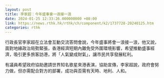 ```yaml
---
layout: post
title: 李家超：今年盛事會一浪接一浪
date: 2024-01-25 12:33:26.000000000 +08:00
link: https://news.rthk.hk/rthk/ch/component/k2/1737728-20240125.htm
categories: rthk
---
```


行政長官李家超在立法會互動交流答問會說，今年盛事將會一浪接一浪，他又說，面對地緣政治局勢緊張，香港經濟短期內難免受外圍環境影響，希望推動盛事經濟，吸引更多旅客訪港，將「人氣變成財氣」，讓市民共享發展紅利。

有議員希望政府協助邀請世界知名歌星來港表演，協助宣傳，李家超說，政府會努力做，但亦需配合對方的部署，成功與否需有天時、地利、人和。
